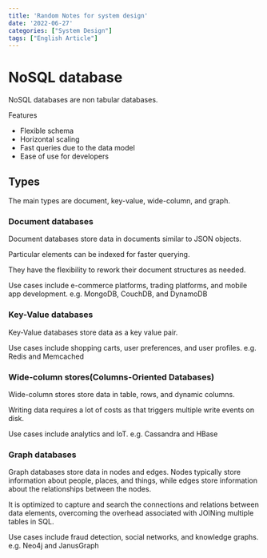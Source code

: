 ```yaml
---
title: 'Random Notes for system design'
date: '2022-06-27'
categories: ["System Design"]
tags: ["English Article"]
---
```


# NoSQL database

NoSQL databases are non tabular databases.

Features

- Flexible schema
- Horizontal scaling
- Fast queries due to the data model
- Ease of use for developers

## Types

The main types are document, key-value, wide-column, and graph.

### Document databases

Document databases store data in documents similar to JSON objects.

Particular elements can be indexed for faster querying.

They have the flexibility to rework their document structures as needed.

Use cases include e-commerce platforms, trading platforms, and mobile app development.
e.g. MongoDB, CouchDB, and DynamoDB

### Key-Value databases

Key-Value databases store data as a key value pair.

Use cases include shopping carts, user preferences, and user profiles.
e.g. Redis and Memcached

### Wide-column stores(Columns-Oriented Databases)

Wide-column stores store data in table, rows, and dynamic columns.

Writing data requires a lot of costs as that triggers multiple write events on disk.

Use cases include analytics and IoT.
e.g. Cassandra and HBase

### Graph databases

Graph databases store data in nodes and edges. Nodes typically store information about people, places, and things, while edges store information about the relationships between the nodes.

It is optimized to capture and search the connections and relations between data elements, overcoming the overhead associated with JOINing multiple tables in SQL.

Use cases include fraud detection, social networks, and knowledge graphs.
e.g. Neo4j and JanusGraph
